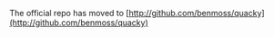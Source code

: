 The official repo has moved to [http://github.com/benmoss/quacky](http://github.com/benmoss/quacky)
